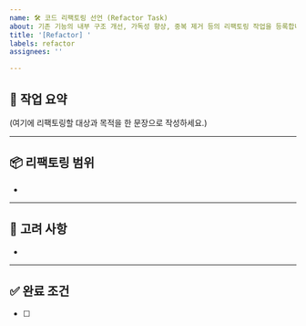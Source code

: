 ```yaml
---
name: 🛠 코드 리팩토링 선언 (Refactor Task)
about: 기존 기능의 내부 구조 개선, 가독성 향상, 중복 제거 등의 리팩토링 작업을 등록합니다
title: '[Refactor] '
labels: refactor
assignees: ''

---
```


## 📝 작업 요약
<!-- 예시: 게시물 서비스 클래스 리팩토링 -->
(여기에 리팩토링할 대상과 목적을 한 문장으로 작성하세요.)

---

## 📦 리팩토링 범위
<!-- 
리팩토링 대상과 구체적인 작업 내용을 나열하세요.
예시:
- PostService 내 중복 메서드 제거
- 불필요한 의존성 제거
- 변수 및 메서드명 명확화
-->
-

---

## 🧩 고려 사항
<!-- 
리팩토링 시 유의해야 할 부분, 영향받는 기능 등을 작성하세요.
예시:
- 기존 동작 유지 보장
- 테스트 코드 변경 필요 여부
-->
-

---

## ✅ 완료 조건
<!-- 
완료를 확인할 체크리스트를 작성하세요.
예시:
- [ ] 불필요한 메서드 제거
- [ ] 리팩토링 후 테스트 통과
-->
- [ ]

